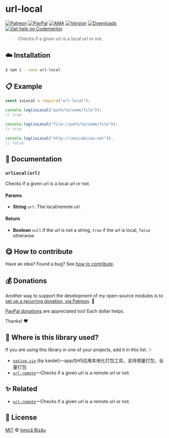 
# url-local

 [![Patreon](https://img.shields.io/badge/Support%20me%20on-Patreon-%23e6461a.svg)][patreon] [![PayPal](https://img.shields.io/badge/%24-paypal-f39c12.svg)][paypal-donations] [![AMA](https://img.shields.io/badge/ask%20me-anything-1abc9c.svg)](https://github.com/IonicaBizau/ama) [![Version](https://img.shields.io/npm/v/url-local.svg)](https://www.npmjs.com/package/url-local) [![Downloads](https://img.shields.io/npm/dt/url-local.svg)](https://www.npmjs.com/package/url-local) [![Get help on Codementor](https://cdn.codementor.io/badges/get_help_github.svg)](https://www.codementor.io/johnnyb?utm_source=github&utm_medium=button&utm_term=johnnyb&utm_campaign=github)

> Checks if a given url is a local url or not.

## :cloud: Installation

```sh
$ npm i --save url-local
```


## :clipboard: Example



```js
const isLocal = require("url-local");

console.log(isLocal("path/to/some/file"));
// true

console.log(isLocal("file://path/to/some/file"));
// true

console.log(isLocal("http://ionicabizau.net"));
// false
```

## :memo: Documentation


### `urlLocal(url)`
Checks if a given url is a local url or not.

#### Params
- **String** `url`: The local/remote url.

#### Return
- **Boolean** `null` if the url is not a string, `true` if the url is local, `false` otherwise.



## :yum: How to contribute
Have an idea? Found a bug? See [how to contribute][contributing].


## :moneybag: Donations

Another way to support the development of my open-source modules is
to [set up a recurring donation, via Patreon][patreon]. :rocket:

[PayPal donations][paypal-donations] are appreciated too! Each dollar helps.

Thanks! :heart:

## :dizzy: Where is this library used?
If you are using this library in one of your projects, add it in this list. :sparkles:


 - [`native-zip`](https://npmjs.com/package/native-zip) (by kardel)—app内H5应用本地化打包工具，支持增量打包，全量打包
 - [`url-remote`](https://github.com/IonicaBizau/url-remote#readme)—Checks if a given url is a remote url or not.

## :sparkles: Related

 - [`url-remote`](https://github.com/IonicaBizau/url-remote#readme)—Checks if a given url is a remote url or not.



## :scroll: License

[MIT][license] © [Ionică Bizău][website]

[patreon]: https://www.patreon.com/ionicabizau
[paypal-donations]: https://www.paypal.com/cgi-bin/webscr?cmd=_s-xclick&hosted_button_id=RVXDDLKKLQRJW
[donate-now]: http://i.imgur.com/6cMbHOC.png

[license]: http://showalicense.com/?fullname=Ionic%C4%83%20Biz%C4%83u%20%3Cbizauionica%40gmail.com%3E%20(http%3A%2F%2Fionicabizau.net)&year=2016#license-mit
[website]: http://ionicabizau.net
[contributing]: /CONTRIBUTING.md
[docs]: /DOCUMENTATION.md
